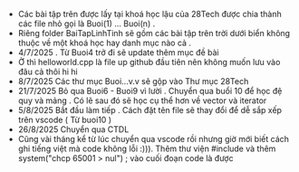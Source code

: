 - Các bài tập trên được lấy tại khoá học lậu của 28Tech được chia thành các file nhỏ gọi là Buoi(1) ... Buoi(n) . 
- Riêng folder BaiTapLinhTinh sẽ gồm các bài tập trên trời dưới biển không thuộc về một khoá học hay danh mục nào cả . 
- 4/7/2025 . Từ Buoi4 trở đi sẽ update thêm mục đề bài
- Ờ thì helloworld.cpp là file up github đầu tiên nên không muốn lưu vào đâu cả thôi hi hi
- 8/7/2025 Các thư mục Buoi...v.v sẽ gộp vào Thư mục 28Tech
- 21/7/2025 Bỏ qua Buoi6 - Buoi9 vì lười . Chuyển qua buổi 10 để học đệ quy và mảng . Có lẽ sau đó sẽ học cụ thể hơn về vector và iterator
- 5/8/2025 Bắt đầu làm tiếp . Cách đặt tên file sẽ thay đổi để dễ sắp xếp trên vscode ( Từ buoi10 )
- 26/8/2025 Chuyển qua CTDL
- Cũng vài tháng kể từ lúc chuyển qua vscode rồi nhưng giờ mới biết cách ghi tiếng việt mà code không lỗi :))). Thêm thư viện #include<locale> và thêm system("chcp 65001 > nul") ; vào cuối đoạn code là được 
